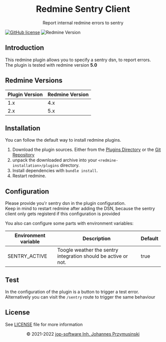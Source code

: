 <div align="center">
    <h1>Redmine Sentry Client</h1>
    <p>Report internal redmine errors to sentry</p>
</div>

[![GitHub license](https://img.shields.io/github/license/jop-software/redmine_sentry_client?style=for-the-badge)](https://github.com/jop-software/redmine-sentry-client/blob/main/LICENSE)
![Redmine Version](https://img.shields.io/badge/Redmine-5.0-red?style=for-the-badge "redmine version")

## Introduction
This redmine plugin allows you to specify a sentry dsn, to report errors.  
The plugin is tested with redmine version **5.0**

## Redmine Versions


| Plugin Version | Redmine Version |
|---|---|
| 1.x | 4.x |
| 2.x | 5.x |

## Installation
You can follow the default way to install redmine plugins.
1. Download the plugin sources. Either from the [Plugins Directory](https://www.redmine.org/plugins/redmine_sentry_client) or the [Git Repository](https://github.com/jop-software/redmine_sentry_client)
1. unpack the downloaded archive into your `<redmine-installation>/plugins` directory.
2. Install dependencies with `bundle install`.
3. Restart redmine.

## Configuration
Please provide you'r sentry dsn in the plugin configuration.  
Keep in mind to restart redmine after adding the DSN, because the sentry client only gets registerd if this configuration is provided

You also can configure some parts with environment variables:

| Environment variable | Description | Default |
| --- | --- | --- |
| SENTRY_ACTIVE | Toogle weather the sentry integration should be active or not. | true |

## Test
In the configuration of the plugin is a button to trigger a test error.  
Alternatively you can visit the `/sentry` route to trigger the same behaviour

## License
See [LICENSE](./LICENSE) file for more information

<p align="center">&copy; 2021-2022 <a href="https://jop-software.de">jop-software Inh. Johannes Przymusinski</a></p>